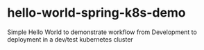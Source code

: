 # hello-world-spring-k8s-demo
Simple Hello World to demonstrate workflow from Development to deployment in a dev/test kubernetes cluster
